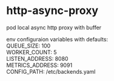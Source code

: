 # http-async-proxy
pod local async http proxy with buffer

env configuraion variables with defaults:  
QUEUE_SIZE: 100  
WORKER_COUNT: 5  
LISTEN_ADDRESS: 8080  
METRICS_ADDRESS: 9091  
CONFIG_PATH: /etc/backends.yaml
